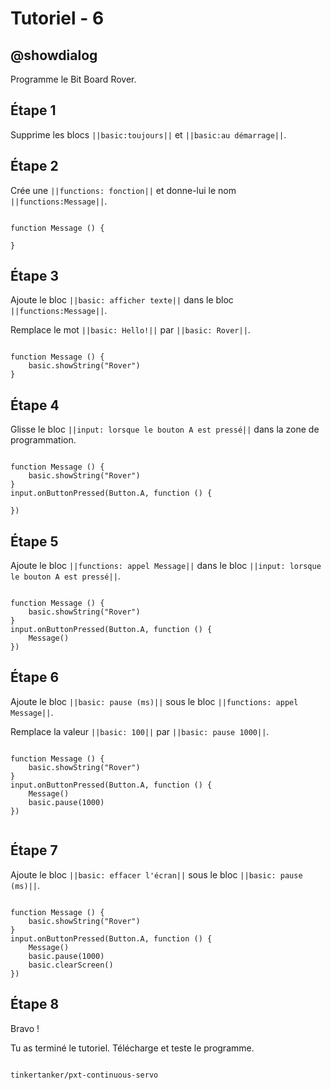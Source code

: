 # Tutoriel - 6

## @showdialog

Programme le Bit Board Rover.

## Étape 1

Supprime les blocs ``||basic:toujours||`` et ``||basic:au démarrage||``.

## Étape 2

Crée une ``||functions: fonction||`` et donne-lui le nom ``||functions:Message||``.

```blocks

function Message () {
	
}

```

## Étape 3

Ajoute le bloc ``||basic: afficher texte||`` dans le bloc ``||functions:Message||``.

Remplace le mot ``||basic: Hello!||`` par ``||basic: Rover||``.

```blocks

function Message () {
    basic.showString("Rover")
}

```

## Étape 4

Glisse le bloc ``||input: lorsque le bouton A est pressé||`` dans la zone de programmation.

```blocks

function Message () {
    basic.showString("Rover")
}
input.onButtonPressed(Button.A, function () {
	
})

```

## Étape 5

Ajoute le bloc ``||functions: appel Message||`` dans le bloc ``||input: lorsque le bouton A est pressé||``.

```blocks

function Message () {
    basic.showString("Rover")
}
input.onButtonPressed(Button.A, function () {
    Message()
})

```

## Étape 6

Ajoute le bloc ``||basic: pause (ms)||`` sous le bloc ``||functions: appel Message||``.

Remplace la valeur ``||basic: 100||`` par ``||basic: pause 1000||``. 

```blocks

function Message () {
    basic.showString("Rover")
}
input.onButtonPressed(Button.A, function () {
    Message()
    basic.pause(1000)
})


```
## Étape 7

Ajoute le bloc ``||basic: effacer l'écran||`` sous le bloc ``||basic: pause (ms)||``.

```blocks

function Message () {
    basic.showString("Rover")
}
input.onButtonPressed(Button.A, function () {
    Message()
    basic.pause(1000)
    basic.clearScreen()
})

```

## Étape 8

Bravo !

Tu as terminé le tutoriel. Télécharge et teste le programme.

```package

tinkertanker/pxt-continuous-servo

```
